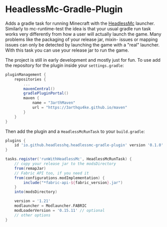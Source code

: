 # HeadlessMc-Gradle-Plugin

Adds a gradle task for running Minecraft with the [HeadlessMc](https://github.com/3arthqu4ke/headlessmc) launcher.
Similarly to mc-runtime-test the idea is that your usual gradle run task
works very differently from how a user will actually launch the game.
Many problems like the packaging of your release jar, mixin- issues
or mapping issues can only be detected by launching the game with a "real" launcher.
With this task you can use your release jar to run the game.

The project is still in early development and mostly just for fun.
To use add the repository for the plugin inside your `settings.gradle`:

```groovy
pluginManagement {
	repositories {
		...
		mavenCentral()
		gradlePluginPortal()
		maven {
			name = "3arthMaven"
			url = "https://3arthqu4ke.github.io/maven"
		}
	}
}
```

Then add the plugin and a `HeadlessMcRunTask` to your `build.gradle`:

```groovy
plugins {
    id 'io.github.headlesshq.headlessmc-gradle-plugin' version '0.1.0'
}

tasks.register('runWithHeadlessMc', HeadlessMcRunTask) {
    // copy your release jar to the modsDirectory
	from(remapJar)
    // Fabric API too, if you need it
	from(configurations.modImplementation) {
		include("*fabric-api-${fabric_version}.jar")
	}
	into(modsDirectory)

	version = '1.21'
	modlauncher = Modlauncher.FABRIC
	modLoaderVersion = '0.15.11' // optional
    // other options
}
```
